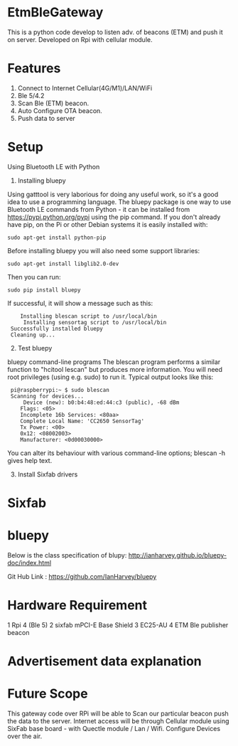 # EtmBleGateway
This is a python code develop to listen adv. of beacons (ETM) and push it on server. 
Developed on Rpi with cellular module.
# Features
1. Connect to Internet Cellular(4G/M1)/LAN/WiFi
2. Ble 5/4.2
3. Scan Ble (ETM) beacon.
4. Auto Configure OTA beacon.
5. Push data to server

# Setup
Using Bluetooth LE with Python

1. Installing bluepy

Using gatttool is very laborious for doing any useful work, so it's a good idea to use a programming language. The bluepy package is one way to use Bluetooth LE commands from Python - it can be installed from https://pypi.python.org/pypi using the pip command. If you don't already have pip, on the Pi or other Debian systems it is easily installed with:

    sudo apt-get install python-pip
Before installing bluepy you will also need some support libraries:

    sudo apt-get install libglib2.0-dev
Then you can run:

    sudo pip install bluepy
If successful, it will show a message such as this:

        Installing blescan script to /usr/local/bin
         Installing sensortag script to /usr/local/bin
     Successfully installed bluepy
     Cleaning up...

2. Test bluepy

bluepy command-line programs
The blescan program performs a similar function to "hcitool lescan" but produces more information. You will need root privileges (using e.g. sudo) to run it. Typical output looks like this:

     pi@raspberrypi:~ $ sudo blescan 
     Scanning for devices...
         Device (new): b0:b4:48:ed:44:c3 (public), -68 dBm 
        Flags: <05>
        Incomplete 16b Services: <80aa>
        Complete Local Name: 'CC2650 SensorTag'
        Tx Power: <00>
        0x12: <08002003>
        Manufacturer: <0d00030000>
             
You can alter its behaviour with various command-line options; blescan -h gives help text.

3. Install Sixfab drivers

# Sixfab 

# bluepy
Below is the class specification of blupy:
http://ianharvey.github.io/bluepy-doc/index.html

Git Hub Link :
https://github.com/IanHarvey/bluepy

# Hardware Requirement
1 Rpi 4 (Ble 5)
2 sixfab mPCI-E Base Shield 
3 EC25-AU
4 ETM Ble publisher beacon

# Advertisement data explanation

# Future Scope
This gateway code over RPi will be able to Scan our particular beacon push the data to the server. 
Internet access will be through Cellular module using SixFab base board - with Quectle module / Lan / Wifi.
Configure Devices over the air.
